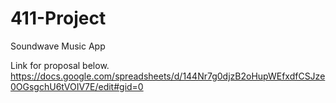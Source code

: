 # 411-Project
Soundwave Music App

Link for proposal below.
https://docs.google.com/spreadsheets/d/144Nr7g0djzB2oHupWEfxdfCSJze0OGsgchU6tVOIV7E/edit#gid=0
